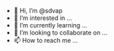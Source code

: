 - 👋 Hi, I’m @sdvap
- 👀 I’m interested in ...
- 🌱 I’m currently learning ...
- 💞️ I’m looking to collaborate on ...
- 📫 How to reach me ...

<!---
sdvap/sdvap is a ✨ special ✨ repository because its `README.md` (this file) appears on your GitHub profile.
You can click the Preview link to take a look at your changes.
--->
